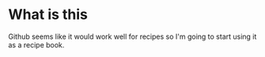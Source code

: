 # What is this
Github seems like it would work well for recipes so I'm going to start using it as a recipe book.
